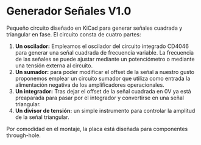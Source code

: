 # Generador Señales V1.0
Pequeño circuito diseñado en KiCad para generar señales cuadrada y triangular en fase. El circuito consta de cuatro partes:

1. **Un oscilador:** Empleamos el oscilador del circuito integrado CD4046 para generar una señal cuadrada de frecuencia variable. La frecuencia de las señales se puede ajustar mediante un potenciómetro o mediante una tensión externa al circuito.
2. **Un sumador:** para poder modificar el offset de la señal a nuestro gusto proponemos emplear un circuito sumador que utiliza como entrada la alimentación negativa de los amplificadores operacionales.
3. **Un integrador:** Tras dejar el offset de la señal cuadrada en 0V ya está preaparada para pasar por el integrador y convertirse en una señal triangular.
4. **Un divisor de tensión:** un simple instrumento para controlar la amplitud de la señal triangular.

Por comodidad en el montaje, la placa está diseñada para componentes through-hole.
